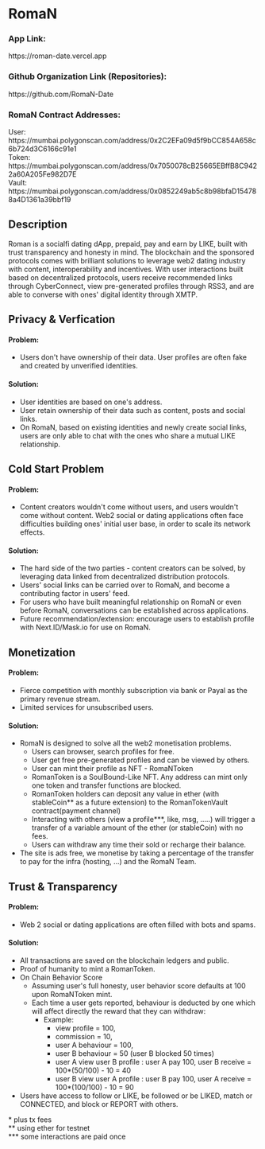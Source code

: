 # RomaN
<h3>App Link:</h3><div>https://roman-date.vercel.app</div>
<h3>Github Organization Link (Repositories):</h3><div>https://github.com/RomaN-Date</div>

<h3>RomaN Contract Addresses:</h3>
<div>User: https://mumbai.polygonscan.com/address/0x2C2EFa09d5f9bCC854A658c6b724d3C6166c91e1</div>
<div>Token: https://mumbai.polygonscan.com/address/0x7050078cB25665EBffB8C9422a60A205Fe982D7E</div>
<div>Vault: https://mumbai.polygonscan.com/address/0x0852249ab5c8b98bfaD154788a4D1361a39bbf19</div>

## Description
Roman is a socialfi dating dApp, prepaid, pay and earn by LIKE, built with trust transparency and honesty in mind.
The blockchain and the sponsored protocols comes with brilliant solutions to leverage web2 dating industry with content, interoperability and incentives.
With user interactions built based on decentralized protocols, users receive recommended links through CyberConnect, view pre-generated profiles through RSS3, and are able to converse with ones' digital identity through XMTP.

## Privacy & Verfication
#### Problem: 
- Users don't have ownership of their data. User profiles are often fake and created by unverified identities.
#### Solution: 
- User identities are based on one's address.
- User retain ownership of their data such as content, posts and social links.
- On RomaN, based on existing identities and newly create social links, users are only able to chat with the ones who share a mutual LIKE relationship.

## Cold Start Problem
#### Problem:
- Content creators wouldn't come without users, and users wouldn't come without content. Web2 social or dating applications often face difficulties building ones' initial user base, in order to scale its network effects.
#### Solution:
- The hard side of the two parties - content creators can be solved, by leveraging data linked from decentralized distribution protocols.
- Users' social links can be carried over to RomaN, and become a contributing factor in users' feed.
- For users who have built meaningful relationship on RomaN or even before RomaN, conversations can be established across applications.
- Future recommendation/extension: encourage users to establish profile with Next.ID/Mask.io for use on RomaN.

## Monetization
#### Problem:
- Fierce competition with monthly subscription via bank or Payal as the primary revenue stream.
- Limited services for unsubscribed users.
#### Solution:
- RomaN is designed to solve all the web2 monetisation problems.
    - Users can browser, search profiles for free.
    - User get free pre-generated profiles and can be viewed by others.
    - User can mint their profile as NFT - RomaNToken
    - RomanToken is a SoulBound-Like NFT. Any address can mint only one token and transfer functions are blocked.
    - RomanToken holders can deposit any value in ether (with stableCoin** as a future extension) to the RomanTokenVault contract(payment channel)
    - Interacting with others (view a profile***, like, msg, .....) will trigger a transfer of a variable amount of the ether (or stableCoin) with no fees.
    - Users can withdraw any time their sold or recharge their balance.
- The site is ads free, we monetise by taking a percentage of the transfer to pay for the infra (hosting, ...) and the RomaN Team.

## Trust & Transparency
#### Problem:
- Web 2 social or dating applications are often filled with bots and spams.
#### Solution:
- All transactions are saved on the blockchain ledgers and public.
- Proof of humanity to mint a RomanToken.
- On Chain Behavior Score
    - Assuming user's full honesty, user behavior score defaults at 100 upon RomaNToken mint.
    - Each time a user gets reported, behaviour is deducted by one which will affect directly the reward that they can withdraw:
        - Example:
            - view profile = 100,
            - commission = 10,
            - user A behaviour = 100,
            - user B behaviour = 50 (user B blocked 50 times)
            - user A view user B profile : user A pay 100, user B receive = 100*(50/100) - 10 = 40
            - user B view user A profile : user B pay 100, user A receive = 100*(100/100) - 10 = 90
- Users have access to follow or LIKE, be followed or be LIKED, match or CONNECTED, and block or REPORT with others.

<div>* plus tx fees</div>
<div>** using ether for testnet</div>
<div>*** some interactions are paid once</div>
